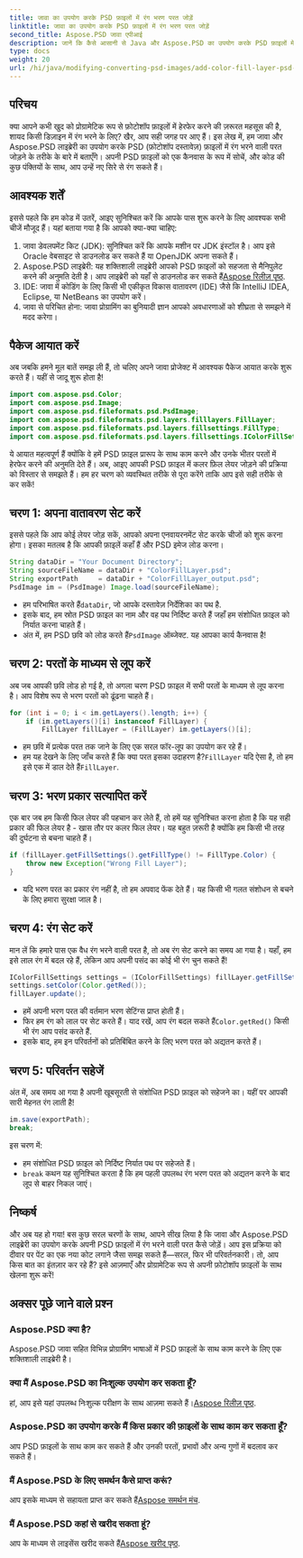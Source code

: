 ```yaml
---
title: जावा का उपयोग करके PSD फ़ाइलों में रंग भरण परत जोड़ें
linktitle: जावा का उपयोग करके PSD फ़ाइलों में रंग भरण परत जोड़ें
second_title: Aspose.PSD जावा एपीआई
description: जानें कि कैसे आसानी से Java और Aspose.PSD का उपयोग करके PSD फ़ाइलों में कलर फ़िल लेयर को जोड़ा जा सकता है। जल्दी से डिज़ाइन बनाने के लिए हमारे चरण-दर-चरण ट्यूटोरियल का पालन करें।
type: docs
weight: 20
url: /hi/java/modifying-converting-psd-images/add-color-fill-layer-psd-files/
---
```

## परिचय
क्या आपने कभी खुद को प्रोग्रामेटिक रूप से फ़ोटोशॉप फ़ाइलों में हेरफेर करने की ज़रूरत महसूस की है, शायद किसी डिज़ाइन में रंग भरने के लिए? खैर, आप सही जगह पर आए हैं। इस लेख में, हम जावा और Aspose.PSD लाइब्रेरी का उपयोग करके PSD (फ़ोटोशॉप दस्तावेज़) फ़ाइलों में रंग भरने वाली परत जोड़ने के तरीके के बारे में बताएँगे। अपनी PSD फ़ाइलों को एक कैनवास के रूप में सोचें, और कोड की कुछ पंक्तियों के साथ, आप उन्हें नए सिरे से रंग सकते हैं।
## आवश्यक शर्तें
इससे पहले कि हम कोड में उतरें, आइए सुनिश्चित करें कि आपके पास शुरू करने के लिए आवश्यक सभी चीजें मौजूद हैं। यहां बताया गया है कि आपको क्या-क्या चाहिए:
1. जावा डेवलपमेंट किट (JDK): सुनिश्चित करें कि आपके मशीन पर JDK इंस्टॉल है। आप इसे Oracle वेबसाइट से डाउनलोड कर सकते हैं या OpenJDK अपना सकते हैं।
2.  Aspose.PSD लाइब्रेरी: यह शक्तिशाली लाइब्रेरी आपको PSD फ़ाइलों को सहजता से मैनिपुलेट करने की अनुमति देती है। आप लाइब्रेरी को यहाँ से डाउनलोड कर सकते हैं[Aspose रिलीज़ पृष्ठ](https://releases.aspose.com/psd/java/).
3. IDE: जावा में कोडिंग के लिए किसी भी एकीकृत विकास वातावरण (IDE) जैसे कि IntelliJ IDEA, Eclipse, या NetBeans का उपयोग करें।
4. जावा से परिचित होना: जावा प्रोग्रामिंग का बुनियादी ज्ञान आपको अवधारणाओं को शीघ्रता से समझने में मदद करेगा।
## पैकेज आयात करें
अब जबकि हमने मूल बातें समझ ली हैं, तो चलिए अपने जावा प्रोजेक्ट में आवश्यक पैकेज आयात करके शुरू करते हैं। यहीं से जादू शुरू होता है! 
```java
import com.aspose.psd.Color;
import com.aspose.psd.Image;
import com.aspose.psd.fileformats.psd.PsdImage;
import com.aspose.psd.fileformats.psd.layers.filllayers.FillLayer;
import com.aspose.psd.fileformats.psd.layers.fillsettings.FillType;
import com.aspose.psd.fileformats.psd.layers.fillsettings.IColorFillSettings;
```
ये आयात महत्वपूर्ण हैं क्योंकि वे हमें PSD फ़ाइल प्रारूप के साथ काम करने और उनके भीतर परतों में हेरफेर करने की अनुमति देते हैं।
अब, आइए आपकी PSD फ़ाइल में कलर फ़िल लेयर जोड़ने की प्रक्रिया को विस्तार से समझते हैं। हम हर चरण को व्यवस्थित तरीके से पूरा करेंगे ताकि आप इसे सही तरीके से कर सकें!
## चरण 1: अपना वातावरण सेट करें
इससे पहले कि आप कोई लेयर जोड़ सकें, आपको अपना एनवायरनमेंट सेट करके चीजों को शुरू करना होगा। इसका मतलब है कि आपकी फ़ाइलें कहाँ हैं और PSD इमेज लोड करना। 
```java
String dataDir = "Your Document Directory";
String sourceFileName = dataDir + "ColorFillLayer.psd";
String exportPath     = dataDir + "ColorFillLayer_output.psd";
PsdImage im = (PsdImage) Image.load(sourceFileName);
```
-  हम परिभाषित करते हैं`dataDir`, जो आपके दस्तावेज़ निर्देशिका का पथ है.
- इसके बाद, हम स्रोत PSD फ़ाइल का नाम और वह पथ निर्दिष्ट करते हैं जहाँ हम संशोधित फ़ाइल को निर्यात करना चाहते हैं।
-  अंत में, हम PSD छवि को लोड करते हैं`PsdImage` ऑब्जेक्ट. यह आपका कार्य कैनवास है!
## चरण 2: परतों के माध्यम से लूप करें
अब जब आपकी छवि लोड हो गई है, तो अगला चरण PSD फ़ाइल में सभी परतों के माध्यम से लूप करना है। आप विशेष रूप से भरण परतों को ढूंढना चाहते हैं।
```java
for (int i = 0; i < im.getLayers().length; i++) {
    if (im.getLayers()[i] instanceof FillLayer) {
        FillLayer fillLayer = (FillLayer) im.getLayers()[i];
```
- हम छवि में प्रत्येक परत तक जाने के लिए एक सरल फॉर-लूप का उपयोग कर रहे हैं।
-  हम यह देखने के लिए जाँच करते हैं कि क्या परत इसका उदाहरण है?`FillLayer` यदि ऐसा है, तो हम इसे एक में डाल देते हैं`FillLayer`.
## चरण 3: भरण प्रकार सत्यापित करें
एक बार जब हम किसी फिल लेयर की पहचान कर लेते हैं, तो हमें यह सुनिश्चित करना होता है कि यह सही प्रकार की फिल लेयर है - खास तौर पर कलर फिल लेयर। यह बहुत ज़रूरी है क्योंकि हम किसी भी तरह की दुर्घटना से बचना चाहते हैं।
```java
if (fillLayer.getFillSettings().getFillType() != FillType.Color) {
    throw new Exception("Wrong Fill Layer");
}
```
- यदि भरण परत का प्रकार रंग नहीं है, तो हम अपवाद फेंक देते हैं। यह किसी भी गलत संशोधन से बचने के लिए हमारा सुरक्षा जाल है।
## चरण 4: रंग सेट करें
मान लें कि हमारे पास एक वैध रंग भरने वाली परत है, तो अब रंग सेट करने का समय आ गया है। यहाँ, हम इसे लाल रंग में बदल रहे हैं, लेकिन आप अपनी पसंद का कोई भी रंग चुन सकते हैं!
```java
IColorFillSettings settings = (IColorFillSettings) fillLayer.getFillSettings();
settings.setColor(Color.getRed());
fillLayer.update();
```
- हमें अपनी भरण परत की वर्तमान भरण सेटिंग्स प्राप्त होती हैं।
-  फिर हम रंग को लाल पर सेट करते हैं। याद रखें, आप रंग बदल सकते हैं`Color.getRed()` किसी भी रंग आप पसंद करते हैं.
- इसके बाद, हम इन परिवर्तनों को प्रतिबिंबित करने के लिए भरण परत को अद्यतन करते हैं।
## चरण 5: परिवर्तन सहेजें
अंत में, अब समय आ गया है अपनी खूबसूरती से संशोधित PSD फ़ाइल को सहेजने का। यहीं पर आपकी सारी मेहनत रंग लाती है!
```java
im.save(exportPath);
break;
```
इस चरण में:
- हम संशोधित PSD फ़ाइल को निर्दिष्ट निर्यात पथ पर सहेजते हैं।
- `break` कथन यह सुनिश्चित करता है कि हम पहली उपलब्ध रंग भरण परत को अद्यतन करने के बाद लूप से बाहर निकल जाएं।
## निष्कर्ष
और अब यह हो गया! बस कुछ सरल चरणों के साथ, आपने सीख लिया है कि जावा और Aspose.PSD लाइब्रेरी का उपयोग करके अपनी PSD फ़ाइलों में रंग भरने वाली परत कैसे जोड़ें। आप इस प्रक्रिया को दीवार पर पेंट का एक नया कोट लगाने जैसा समझ सकते हैं—सरल, फिर भी परिवर्तनकारी। तो, आप किस बात का इंतज़ार कर रहे हैं? इसे आज़माएँ और प्रोग्रामेटिक रूप से अपनी फ़ोटोशॉप फ़ाइलों के साथ खेलना शुरू करें!
## अक्सर पूछे जाने वाले प्रश्न
### Aspose.PSD क्या है?  
Aspose.PSD जावा सहित विभिन्न प्रोग्रामिंग भाषाओं में PSD फ़ाइलों के साथ काम करने के लिए एक शक्तिशाली लाइब्रेरी है।
### क्या मैं Aspose.PSD का निःशुल्क उपयोग कर सकता हूँ?  
 हां, आप इसे यहां उपलब्ध निःशुल्क परीक्षण के साथ आज़मा सकते हैं।[Aspose रिलीज़ पृष्ठ](https://releases.aspose.com/).
### Aspose.PSD का उपयोग करके मैं किस प्रकार की फ़ाइलों के साथ काम कर सकता हूँ?  
आप PSD फ़ाइलों के साथ काम कर सकते हैं और उनकी परतों, प्रभावों और अन्य गुणों में बदलाव कर सकते हैं।
### मैं Aspose.PSD के लिए समर्थन कैसे प्राप्त करूं?  
 आप इसके माध्यम से सहायता प्राप्त कर सकते हैं[Aspose समर्थन मंच](https://forum.aspose.com/c/psd/34).
### मैं Aspose.PSD कहां से खरीद सकता हूं?  
 आप के माध्यम से लाइसेंस खरीद सकते हैं[Aspose खरीद पृष्ठ](https://purchase.aspose.com/buy).